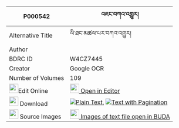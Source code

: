 |P000542|འཇང་བཀའ་འགྱུར། 
| --- | --- 
|Alternative Title |ལི་ཐང་མཚལ་པར་བཀའ་འགྱུར།
|Author | 
|BDRC ID | W4CZ7445
|Creator | Google OCR
|Number of Volumes| 109
|<img width="25" src="https://img.icons8.com/color/25/000000/edit-property.png">Edit Online| [<img width="25" src="https://avatars.githubusercontent.com/u/45091458?s=200&v=4"> Open in Editor](http://editor.openpecha.org/P000542)
|<img width="25" src="https://img.icons8.com/fluent/48/000000/download-2.png"/>  Download | [![](https://img.icons8.com/color/20/000000/txt.png)Plain Text](https://github.com/Openpecha/P000542/releases/download/v2/jang_kagyur_plain_P000542.zip), [![](https://img.icons8.com/color/20/000000/txt.png)Text with Pagination](https://github.com/Openpecha/P000542/releases/download/v2/jang_kagyur_pages_P000542.zip)
|<img width="25" src="https://img.icons8.com/plasticine/100/000000/pictures-folder.png"/>  Source Images | [<img width="25" src="https://library.bdrc.io/icons/BUDA-small.svg"> Images of text file open in BUDA](https://library.bdrc.io/show/bdr:W4CZ7445)